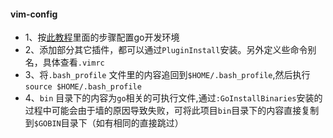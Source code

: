 #### vim-config
- 1、按[此教程](http://tonybai.com/2014/11/07/golang-development-environment-for-vim/)里面的步骤配置go开发环境
- 2、添加部分其它插件，都可以通过`PluginInstall`安装。另外定义些命令别名，具体查看`.vimrc`
- 3、将`.bash_profile` 文件里的内容追回到`$HOME/.bash_profile`,然后执行`source $HOME/.bash_profile`
- 4、`bin` 目录下的内容为`go`相关的可执行文件,通过`:GoInstallBinaries`安装的过程中可能会由于墙的原因导致失败，可将此项目`bin`目录下的内容直接复制到`$GOBIN`目录下（如有相同的直接跳过）
